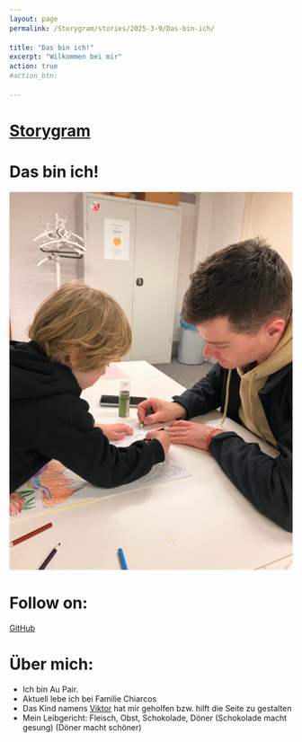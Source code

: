 ```yaml
---
layout: page
permalink: /Storygram/stories/2025-3-9/Das-bin-ich/

title: "Das bin ich!"
excerpt: "Wilkommen bei mir"
action: true
#action_btn:

---
```


# [Storygram](/Storygram)

# Das bin ich!

![](/Fotos/tim1.jpg)

# Follow on:
[GitHub](https://github.com/rybkintimofey28/)

# Über mich:
- Ich bin Au Pair.
- Aktuell lebe ich bei Familie Chiarcos
- Das Kind namens [Viktor](https://viktor-chiarcos.github.io) hat mir geholfen bzw. hilft die Seite zu gestalten
- Mein Leibgericht: Fleisch, Obst, Schokolade, Döner (Schokolade macht gesung) (Döner macht schöner)
